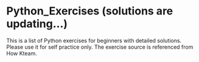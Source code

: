# Python_Exercises (solutions are updating...)
This is a list of Python exercises for beginners with detailed solutions. Please use it for self practice only. 
The exercise source is referenced from How Kteam.
